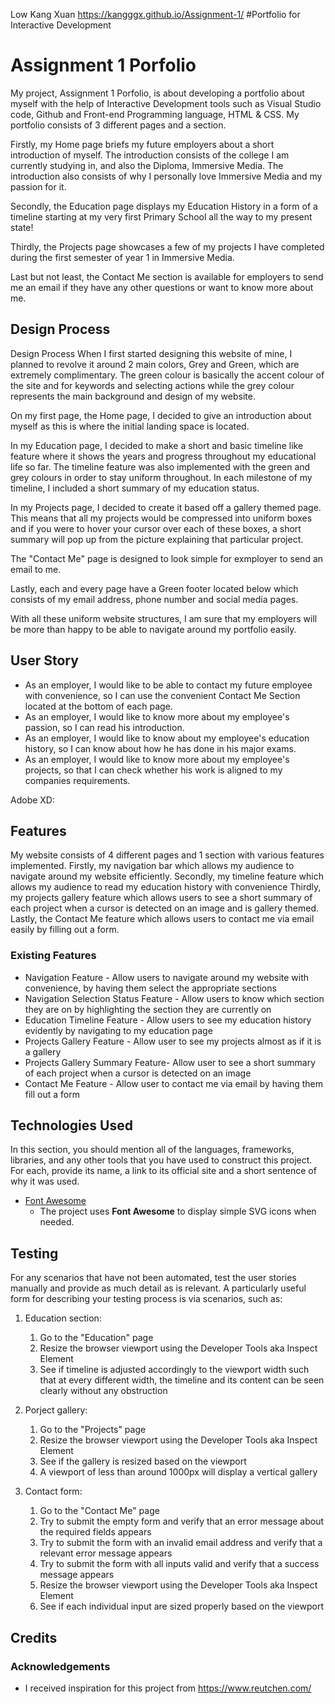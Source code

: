 Low Kang Xuan
https://kangggx.github.io/Assignment-1/
#Portfolio for Interactive Development

# Assignment 1 Porfolio
My project, Assignment 1 Porfolio, is about developing a portfolio about myself with the help of Interactive Development tools such as Visual Studio code, Github and Front-end Programming language, HTML & CSS. 
My portfolio consists of 3 different pages and a section.

Firstly, my Home page briefs my future employers about a short introduction of myself. The introduction consists of the college I am currently studying in, and also the Diploma, Immersive Media. The introduction also consists of why I personally love Immersive Media and my passion for it.

Secondly, the Education page displays my Education History in a form of a timeline starting at my very first Primary School all the way to my present state!

Thirdly, the Projects page showcases a few of my projects I have completed during the first semester of year 1 in Immersive Media.

Last but not least, the Contact Me section is available for employers to send me an email if they have any other questions or want to know more about me.

## Design Process

Design Process
When I first started designing this website of mine, I planned to revolve it around 2 main colors, Grey and Green, which are extremely complimentary. The green colour is basically the accent colour of the site and for keywords and selecting actions while the grey colour represents the main background and design of my website. 

On my first page, the Home page, I decided to give an introduction about myself as this is where the initial landing space is located. 

In my Education page, I decided to make a short and basic timeline like feature where it shows the years and progress throughout my educational life so far. The timeline feature was also implemented with the green and grey colours in order to stay uniform throughout. In each milestone of my timeline, I included a short summary of my education status.

In my Projects page, I decided to create it based off a gallery themed page. This means that all my projects would be compressed into uniform boxes and if you were to hover your cursor over each of these boxes, a short summary will pop up from the picture explaining that particular project.

The "Contact Me" page is designed to look simple for exmployer to send an email to me.

Lastly, each and every page have a Green footer located below which consists of my email address, phone number and social media pages.

With all these uniform website structures, I am sure that my employers will be more than happy to be able to navigate around my portfolio easily.

## User Story

 - As an employer, I would like to be able to contact my future employee with convenience, so I can use the convenient Contact Me Section located at the bottom of each page.
 - As an employer, I would like to know more about my employee's passion, so I can read his introduction.
 - As an employer, I would like to know about my employee's education history, so I can know about how he has done in his major exams.
 - As an employer, I would like to know more about my employee's projects, so that I can check whether his work is aligned to my companies requirements.


Adobe XD: 
## Features
My website consists of 4 different pages and 1 section with various features implemented.
Firstly, my navigation bar which allows my audience to navigate around my website efficiently.
Secondly, my timeline feature which allows my audience to read my education history with convenience
Thirdly, my projects gallery feature which allows users to see a short summary of each project when a cursor is detected on an image and is gallery themed.
Lastly, the Contact Me feature which allows users to contact me via email easily by filling out a form.

### Existing Features

 - Navigation Feature - Allow users to navigate around my website with convenience, by having them select the appropriate sections
 - Navigation Selection Status Feature - Allow users to know which section they are on by highlighting the section they are currently on
 - Education Timeline Feature - Allow users to see my education history evidently by navigating to my education page
 - Projects Gallery Feature - Allow user to see my projects almost as if it is a gallery
 - Projects Gallery Summary Feature- Allow user to see a short summary of each project when a cursor is detected on an image
 - Contact Me Feature - Allow user to contact me via email by having them fill out a form

## Technologies Used

In this section, you should mention all of the languages, frameworks, libraries, and any other tools that you have used to construct this project. For each, provide its name, a link to its official site and a short sentence of why it was used.

- [Font Awesome](https://fontawesome.com/)
    - The project uses **Font Awesome** to display simple SVG icons when needed.


## Testing

For any scenarios that have not been automated, test the user stories manually and provide as much detail as is relevant. A particularly useful form for describing your testing process is via scenarios, such as:

1. Education section:
    1. Go to the "Education" page
    2. Resize the browser viewport using the Developer Tools aka Inspect Element
    3. See if timeline is adjusted accordingly to the viewport width such that at every different width, the timeline and its content can be seen clearly without any obstruction

2. Porject gallery:
    1. Go to the "Projects" page
    2. Resize the browser viewport using the Developer Tools aka Inspect Element
    3. See if the gallery is resized based on the viewport
    4. A viewport of less than around 1000px will display a vertical gallery

3. Contact form:
    1. Go to the "Contact Me" page
    2. Try to submit the empty form and verify that an error message about the required fields appears
    3. Try to submit the form with an invalid email address and verify that a relevant error message appears
    4. Try to submit the form with all inputs valid and verify that a success message appears
    5. Resize the browser viewport using the Developer Tools aka Inspect Element
    6. See if each individual input are sized properly based on the viewport

## Credits

### Acknowledgements

- I received inspiration for this project from https://www.reutchen.com/
